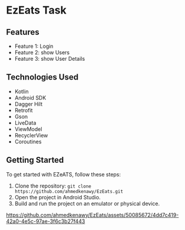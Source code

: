 # EzEats Task


## Features

- Feature 1: Login
- Feature 2: show Users
- Feature 3: show User Details

## Technologies Used

- Kotlin
- Android SDK
- Dagger Hilt
- Retrofit
- Gson
- LiveData
- ViewModel
- RecyclerView
- Coroutines

## Getting Started

To get started with EZeATS, follow these steps:

1. Clone the repository: `git clone https://github.com/ahmedkenawy/EzEats.git`
2. Open the project in Android Studio.
3. Build and run the project on an emulator or physical device.



https://github.com/ahmedkenawy/EzEats/assets/50085672/4dd7c419-42a0-4e5c-97ae-3f6c3b27f443




